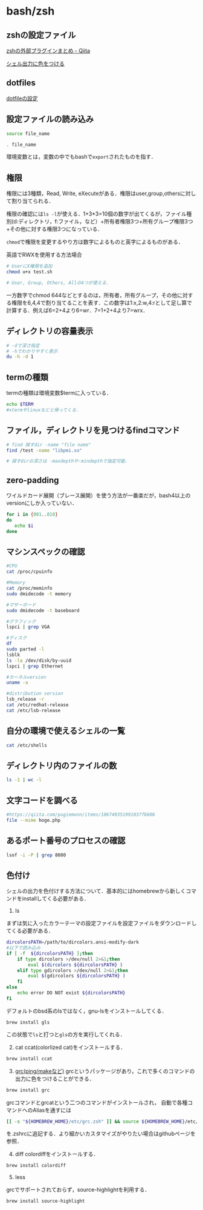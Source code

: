 # bash/zsh


## zshの設定ファイル

[zshの外部プラグインまとめ - Qiita](https://qiita.com/mollifier/items/1220c0eeaa93e82f8afc)

[シェル出力に色をつける](https://fhiyo.github.io/2017/11/14/colorize-terminal-output.html)

## dotfiles

[dotfileの設定](dotfiles.md)


## 設定ファイルの読み込み
```bash
source file_name

. file_name
```
環境変数とは，変数の中でもbashで`export`されたものを指す．


## 権限
権限には3種類，Read, Write, eXecuteがある．権限はuser,group,othersに対して割り当てられる．

権限の確認には`ls -l`が使える．1+3*3=10個の数字が出てくるが，ファイル種別(d:ディレクトリ，f:ファイル，など）+所有者権限3つ+所有グループ権限3つ+その他に対する権限3つになっている．


`chmod`で権限を変更するやり方は数字によるものと英字によるものがある．

英語でRWXを使用する方法場合
```bash
# UserにX権限を追加
chmod u+x test.sh

# User, Group, Others, Allの4つが使える．
```

一方数字でchmod 644などとするのは，所有者，所有グループ，その他に対する権限を6,4,4で割り当てることを表す．この数字は1:x,2:w,4:rとして足し算で計算する．例えば6=2+4より6=wr．7=1+2+4より7=wrx．


## ディレクトリの容量表示
```bash
# -dで深さ指定
# -hでわかりやすく表示
du -h -d 1 
```

## termの種類
 termの種類は環境変数$termに入っている．
```bash
echo $TERM
#xtermやlinuxなどと帰ってくる．
```

## ファイル，ディレクトリを見つけるfindコマンド
```bash
# find 探すdir -name "file name"
find /test -name "libpmi.so"

# 探すdirの深さは -maxdepthや-mindepthで指定可能．
```

## zero-padding
ワイルドカード展開（ブレース展開）を使う方法が一番楽だが，bash4以上のversionにしか入っていない．
```bash
for i in {001..010}
do 
   echo $i
done
```

## マシンスペックの確認
<!-- https://qiita.com/DaisukeMiyamoto/items/98ef077ddf44b5727c29 -->
```bash
#CPU
cat /proc/cpuinfo

#Memory
cat /proc/meminfo
sudo dmidecode -t memory

#マザーボード
sudo dmidecode -t baseboard

#グラフィック
lspci | grep VGA

#ディスク
df
sudo parted -l
lsblk
ls -la /dev/disk/by-uuid
lspci | grep Ethernet

#カーネルversion
uname -a

#distribution version
lsb_release -r
cat /etc/redhat-release
cat /etc/lsb-release
```


## 自分の環境で使えるシェルの一覧
```bash
cat /etc/shells
```


## ディレクトリ内のファイルの数
```bash
ls -1 | wc -l
```

## 文字コードを調べる
```bash
#https://qiita.com/pugiemonn/items/106749351991037fb606
file --mime hoge.php
```

## あるポート番号のプロセスの確認
```bash
lsof -i -P | grep 8080
```


## 色付け
<!-- https://fhiyo.github.io/2017/11/14/colorize-terminal-output.html -->
シェルの出力を色付けする方法について．基本的にはhomebrewから新しくコマンドをinstallしてくる必要がある．

1. ls

まずは気に入ったカラーテーマの設定ファイルを設定ファイルをダウンロードしてくる必要がある．
```bash
dircolorsPATH=/path/to/dircolors.ansi-modify-dark
#以下で読み込み
if [ -f  ${dircolorsPATH} ];then
    if type dircolors >/dev/null 2>&1;then
        eval $(dircolors ${dircolorsPATH} )
    elif type gdircolors >/dev/null 2>&1;then
        eval $(gdircolors ${dircolorsPATH} )
    fi
else
    echo error DO NOT exist ${dircolorsPATH}
fi
```

デフォルトのbsd系のlsではなく，gnu-lsをインストールしてくる．
```
brew install gls
```
この状態で`ls`と打つと`gls`の方を実行してくれる．

2. cat 
ccat(colorlized cat)をインストールする．
```bash
brew install ccat
```

3. [grc(ping/makeなど)](https://github.com/garabik/grc)
grcというパッケージがあり，これで多くのコマンドの出力に色をつけることができる．
```bash
brew install grc
```
grcコマンドとgrcatという二つのコマンドがインストールされ，
自動で各種コマンドへのAliasを通すには
```bash
[[ -s "${HOMEBREW_HOME}/etc/grc.zsh" ]] && source ${HOMEBREW_HOME}/etc/grc.zsh
```
を.zshrcに追記する．より細かいカスタマイズがやりたい場合はgithubページを参照．


4. diff
colordiffをインストールする．
```bash
brew install colordiff
```

5. less
<!-- https://atmarkit.itmedia.co.jp/flinux/rensai/linuxtips/357colorlsless.html
 -->
grcでサポートされておらず，source-highlightを利用する．
```bash
brew install source-highlight
```